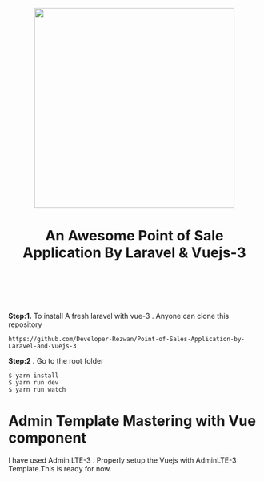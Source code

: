 <p align="center">
<p align="center"><a href="https://laravel.com" target="_blank"><img src="https://www.tandemhrconsultants.com/wp-content/uploads/2018/04/laravel-vue.png" width="400"></a></p>
</p>
<h1 align="center"> An Awesome Point of Sale Application By Laravel & Vuejs-3 </h1>
<br>
</hr>
<br>
<br>
<br>
<p><b>Step:1.</b> To install A fresh laravel with vue-3 . Anyone can clone this repository</p>
</p>

```
https://github.com/Developer-Rezwan/Point-of-Sales-Application-by-Laravel-and-Vuejs-3
```

<p> <b>Step:2 .</b> Go to the root folder </p>

```
$ yarn install
$ yarn run dev
$ yarn run watch

```

# Admin Template Mastering with Vue component

I have used Admin LTE-3 . Properly setup the Vuejs with AdminLTE-3 Template.This is ready for now.
